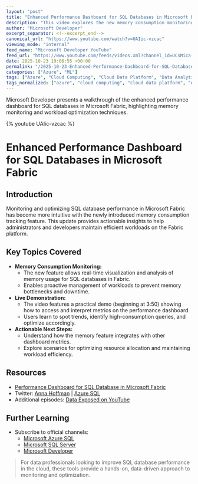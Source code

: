 ```yaml
---
layout: "post"
title: "Enhanced Performance Dashboard for SQL Databases in Microsoft Fabric"
description: "This video explores the new memory consumption monitoring feature in the performance dashboard for SQL databases within Microsoft Fabric. The session demonstrates how to track and optimize workload efficiency with practical examples, aiming to help database administrators and developers manage resources effectively and keep workloads at peak performance."
author: "Microsoft Developer"
excerpt_separator: <!--excerpt_end-->
canonical_url: "https://www.youtube.com/watch?v=UAIic-vzcac"
viewing_mode: "internal"
feed_name: "Microsoft Developer YouTube"
feed_url: "https://www.youtube.com/feeds/videos.xml?channel_id=UCsMica-v34Irf9KVTh6xx-g"
date: 2025-10-23 19:06:55 +00:00
permalink: "/2025-10-23-Enhanced-Performance-Dashboard-for-SQL-Databases-in-Microsoft-Fabric.html"
categories: ["Azure", "ML"]
tags: ["Azure", "Cloud Computing", "Cloud Data Platform", "Data Analytics", "Database Insights", "Database Performance", "Dev", "Development", "Memory Monitoring", "Microsoft", "Microsoft Fabric", "ML", "Performance Dashboard", "Performance Tuning", "Resource Management", "SQL", "SQL Database", "Tech", "Technology", "Videos", "Workload Optimization"]
tags_normalized: ["azure", "cloud computing", "cloud data platform", "data analytics", "database insights", "database performance", "dev", "development", "memory monitoring", "microsoft", "microsoft fabric", "ml", "performance dashboard", "performance tuning", "resource management", "sql", "sql database", "tech", "technology", "videos", "workload optimization"]
---
```


Microsoft Developer presents a walkthrough of the enhanced performance dashboard for SQL databases in Microsoft Fabric, highlighting memory monitoring and workload optimization techniques.<!--excerpt_end-->

{% youtube UAIic-vzcac %}

# Enhanced Performance Dashboard for SQL Databases in Microsoft Fabric

## Introduction

Monitoring and optimizing SQL database performance in Microsoft Fabric has become more intuitive with the newly introduced memory consumption tracking feature. This update provides actionable insights to help administrators and developers maintain efficient workloads on the Fabric platform.

## Key Topics Covered

- **Memory Consumption Monitoring:**
  - The new feature allows real-time visualization and analysis of memory usage for SQL databases in Fabric.
  - Enables proactive management of workloads to prevent memory bottlenecks and downtime.
- **Live Demonstration:**
  - The video features a practical demo (beginning at 3:50) showing how to access and interpret metrics on the performance dashboard.
  - Users learn to spot trends, identify high-consumption queries, and optimize accordingly.
- **Actionable Next Steps:**
  - Understand how the memory feature integrates with other dashboard metrics.
  - Explore scenarios for optimizing resource allocation and maintaining workload efficiency.

## Resources

- [Performance Dashboard for SQL Database in Microsoft Fabric](https://learn.microsoft.com/en-us/fabric/database/sql/performance-dashboard)
- Twitter: [Anna Hoffman](https://twitter.com/AnalyticAnna) | [Azure SQL](https://aka.ms/azuresqltw)
- Additional episodes: [Data Exposed on YouTube](https://aka.ms/dataexposedyt)

## Further Learning

- Subscribe to official channels:
  - [Microsoft Azure SQL](https://aka.ms/msazuresqlyt)
  - [Microsoft SQL Server](https://aka.ms/mssqlserveryt)
  - [Microsoft Developer](https://aka.ms/microsoftdeveloperyt)

> For data professionals looking to improve SQL database performance in the cloud, these tools provide a hands-on, data-driven approach to monitoring and optimization.
